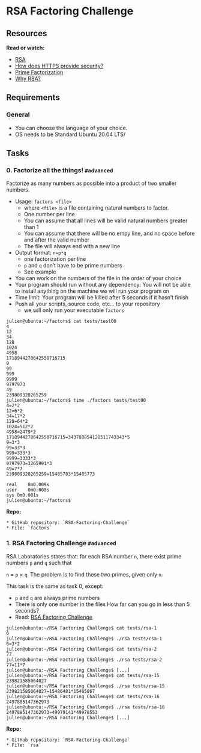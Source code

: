 # RSA Factoring Challenge
## Resources
**Read or watch:**
* [RSA](https://en.wikipedia.org/wiki/RSA_(cryptosystem%29))
* [How does HTTPS provide security?](https://stackoverflow.com/questions/3968095/how-does-https-provide-security)
* [Prime Factorization](https://privacycanada.net/mathematics/prime-factorization/)
* [Why RSA?](https://jaredatandi.hashnode.dev/rsa-factoring)
## Requirements
### General
* You can choose the language of your choice.
* OS needs to be Standard Ubuntu 20.04 LTS/

## Tasks
### 0. Factorize all the things!	`#advanced`
Factorize as many numbers as possible into a product of two smaller numbers.

* Usage: `factors <file>`
	* where `<file>` is a file containing natural numbers to factor.
	* One number per line
	* You can assume that all lines will be valid natural numbers greater than 1
	* You can assume that there will be no empy line, and no space before and after the valid number
	* The file will always end with a new line
* Output format: `n=p*q`
	* one factorization per line
	* `p` and `q` don’t have to be prime numbers
	* See example
* You can work on the numbers of the file in the order of your choice
* Your program should run without any dependency: You will not be able to install anything on the machine we will run your program on
* Time limit: Your program will be killed after 5 seconds if it hasn’t finish
* Push all your scripts, source code, etc… to your repository
	* we will only run your executable `factors`
```
julien@ubuntu:~/factors$ cat tests/test00 
4
12
34
128
1024
4958
1718944270642558716715
9
99
999
9999
9797973
49
239809320265259
julien@ubuntu:~/factors$ time ./factors tests/test00
4=2*2
12=6*2
34=17*2
128=64*2
1024=512*2
4958=2479*2
1718944270642558716715=343788854128511743343*5
9=3*3
99=33*3
999=333*3
9999=3333*3
9797973=3265991*3
49=7*7
239809320265259=15485783*15485773

real    0m0.009s
user    0m0.008s
sys 0m0.001s
julien@ubuntu:~/factors$ 
```
**Repo:**

	* GitHub repository: `RSA-Factoring-Challenge`
	* File: `factors`
### 1. RSA Factoring Challenge 		`#advanced`
RSA Laboratories states that: for each RSA number `n`, there exist prime numbers `p` and `q` such that

`n` = `p` × `q`. The problem is to find these two primes, given only `n`.

This task is the same as task 0, except:

* `p` and `q` are always prime numbers
* There is only one number in the files
How far can you go in less than 5 seconds?
* Read: [RSA Factoring Challenge](https://en.wikipedia.org/wiki/RSA_Factoring_Challenge)
```
julien@ubuntu:~/RSA Factoring Challenge$ cat tests/rsa-1
6
julien@ubuntu:~/RSA Factoring Challenge$ ./rsa tests/rsa-1
6=3*2
julien@ubuntu:~/RSA Factoring Challenge$ cat tests/rsa-2
77
julien@ubuntu:~/RSA Factoring Challenge$ ./rsa tests/rsa-2
77=11*7
julien@ubuntu:~/RSA Factoring Challenge$ [...]  
julien@ubuntu:~/RSA Factoring Challenge$ cat tests/rsa-15
239821585064027
julien@ubuntu:~/RSA Factoring Challenge$ ./rsa tests/rsa-15 
239821585064027=15486481*15485867
julien@ubuntu:~/RSA Factoring Challenge$ cat tests/rsa-16
2497885147362973
julien@ubuntu:~/RSA Factoring Challenge$ ./rsa tests/rsa-16
2497885147362973=49979141*49978553
julien@ubuntu:~/RSA Factoring Challenge$ [...]
```
**Repo:**

	* GitHub repository: `RSA-Factoring-Challenge`
	* File: `rsa`
